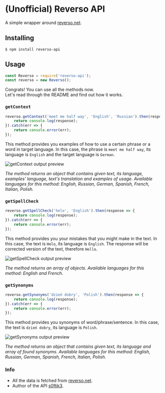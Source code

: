 # (Unofficial) Reverso API
A simple wrapper around [reverso.net](https://reverso.net).

## Installing
```
$ npm install reverso-api
```

## Usage
```javascript
const Reverso = require('reverso-api');
const reverso = new Reverso();
```
Congrats! You can use all the methods now.\
Let's read through the README and find out how it works.

### `getContext`
```javascript
reverso.getContext('meet me half way', 'English', 'Russian').then(response => {
    return console.log(response);
}).catch(err => {
    return console.error(err);
});
```
This method provides you examples of how to use a certain phrase or a word in target language.
In this case, the phrase is `meet me half way`, its language is `English` and the target language is `German`.

![getContext output preview](https://lh4.googleusercontent.com/YZW_NDQI2byxdKARF2X2gUfhC-eWqzIw8uV4YjYeSolfxbz-FCchYNSpXD6XWox_J5_vN7WozziiMTS9M7TX=w1857-h1008-rw)

_The method returns an object that contains given text, its language, examples' language, text's translation and examples of usage._
_Available languages for this method: English, Russian, German, Spanish, French, Italian, Polish._

### `getSpellCheck`
```javascript
reverso.getSpellCheck('helo', 'English').then(response => {
    return console.log(response);
}).catch(err => {
    return console.error(err);
});
```
This method provides you your mistakes that you might make in the text.
In this case, the text is `Helo`, its language is `English`. The response will be corrected version of the text, therefore `Hello`.

![getSpellCheck output preview](https://lh6.googleusercontent.com/w8R_gbKxBMwh2GaWIC2_4AHAyukAzkUqRyzEnZG4YWc9kpD1JGWwnYjASnEScl-esYLfoEdXTePIuADUydrd=w1857-h1008)

_The method returns an array of objects._
_Available languages for this method: English and French._

### `getSynonyms`
```javascript
reverso.getSynonyms('dzień dobry', 'Polish').then(response => {
    return console.log(response);
}).catch(err => {
    return console.error(err);
});
```
This method provides you synonyms of word/phrase/sentence.
In this case, the text is `dzień dobry`, its language is `Polish`.

![getSynonyms output preview](https://lh4.googleusercontent.com/AKpnZPtYzq_pq8UuVqejqtjMg3G6CZUbQsZ4DdndPQT-bCPVVgMGpnbYA2e0GFvygrmDMrzqHhlI7JlvQZsj=w1857-h1008)

_The method returns an object that contains given text, its language and array of found synonyms._
_Available languages for this method: English, Russian, German, Spanish, French, Italian, Polish._

### Info
* All the data is fetched from [reverso.net](https://reverso.net).
* Author of the API [s0ftik3](https://github.com/s0ftik3).